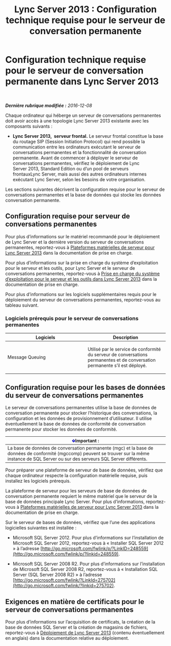 ﻿---
title: 'Lync Server 2013 : Configuration technique requise pour le serveur de conversation permanente'
TOCTitle: Configuration technique requise pour le serveur de conversation permanente
ms:assetid: 692b7d99-1bc9-4c99-a050-2bc2be8688b2
ms:mtpsurl: https://technet.microsoft.com/fr-fr/library/Gg398495(v=OCS.15)
ms:contentKeyID: 49297487
ms.date: 07/20/2017
mtps_version: v=OCS.15
ms.translationtype: HT
---

# Configuration technique requise pour le serveur de conversation permanente dans Lync Server 2013

 

_**Dernière rubrique modifiée :** 2016-12-08_

Chaque ordinateur qui héberge un serveur de conversations permanentes doit avoir accès à une topologie Lync Server 2013 existante avec les composants suivants :

  - **Lync Server 2013,  serveur frontal.** Le serveur frontal constitue la base du routage SIP (Session Initiation Protocol) qui rend possible la communication entre les ordinateurs exécutant le serveur de conversations permanentes et la fonctionnalité de conversation permanente. Avant de commencer à déployer le serveur de conversations permanentes, vérifiez le déploiement de Lync Server 2013, Standard Edition ou d’un pool de serveurs frontauxLync Server, mais aussi des autres ordinateurs internes exécutant Lync Server, selon les besoins de votre organisation.

Les sections suivantes décrivent la configuration requise pour le serveur de conversations permanentes et la base de données qui stocke les données conversation permanente.

## Configuration requise pour serveur de conversations permanentes

Pour plus d’informations sur le matériel recommandé pour le déploiement de Lync Server et la dernière version du serveur de conversations permanentes, reportez-vous à [Plateformes matérielles de serveur pour Lync Server 2013](lync-server-2013-server-hardware-platforms.md) dans la documentation de prise en charge.

Pour plus d’informations sur la prise en charge du système d’exploitation pour le serveur et les outils, pour Lync Server et le serveur de conversations permanentes, reportez-vous à [Prise en charge du système d’exploitation pour le serveur et les outils dans Lync Server 2013](lync-server-2013-server-and-tools-operating-system-support.md) dans la documentation de prise en charge.

Pour plus d’informations sur les logiciels supplémentaires requis pour le déploiement du serveur de conversations permanentes, reportez-vous au tableau suivant.

### Logiciels prérequis pour le serveur de conversations permanentes

<table>
<colgroup>
<col style="width: 50%" />
<col style="width: 50%" />
</colgroup>
<thead>
<tr class="header">
<th>Logiciels</th>
<th>Description</th>
</tr>
</thead>
<tbody>
<tr class="odd">
<td><p>Message Queuing</p></td>
<td><p>Utilisé par le service de conformité du serveur de conversations permanentes et de conversation permanente s’il est déployé.</p></td>
</tr>
</tbody>
</table>


## Configuration requise pour les bases de données du serveur de conversations permanentes

Le serveur de conversations permanentes utilise la base de données de conversation permanente pour stocker l’historique des conversations, la configuration et les données de provisionnement d’utilisateur. Il utilise éventuellement la base de données de conformité de conversation permanente pour stocker les données de conformité.

<table>
<thead>
<tr class="header">
<th><img src="images/Gg425917.important(OCS.15).gif" title="important" alt="important" />Important :</th>
</tr>
</thead>
<tbody>
<tr class="odd">
<td>La base de données de conversation permanente (mgc) et la base de données de conformité (mgccomp) peuvent se trouver sur la même instance de SQL Server ou sur des serveurs SQL Server différents.</td>
</tr>
</tbody>
</table>


Pour préparer une plateforme de serveur de base de données, vérifiez que chaque ordinateur respecte la configuration matérielle requise, puis installez les logiciels prérequis.

La plateforme de serveur pour les serveurs de base de données de conversation permanente requiert le même matériel que le serveur de la base de données principale Lync Server. Pour plus d’informations, reportez-vous à [Plateformes matérielles de serveur pour Lync Server 2013](lync-server-2013-server-hardware-platforms.md) dans la documentation de prise en charge.

Sur le serveur de bases de données, vérifiez que l’une des applications logicielles suivantes est installée :

  - Microsoft SQL Server 2012. Pour plus d’informations sur l’installation de Microsoft SQL Server 2012, reportez-vous à « Installer SQL Server 2012 » à l’adresse [http://go.microsoft.com/fwlink/p/?LinkID=248559](http://go.microsoft.com/fwlink/p/?linkid=248559).

  - Microsoft SQL Server 2008 R2. Pour plus d’informations sur l’installation de Microsoft SQL Server 2008 R2, reportez-vous à « Installation SQL Server (SQL Server 2008 R2) » à l’adresse [http://go.microsoft.com/fwlink/?LinkId=275702](http://go.microsoft.com/fwlink/?linkid=275702).

## Exigences en matière de certificats pour le serveur de conversations permanentes

Pour plus d’informations sur l’acquisition de certificats, la création de la base de données SQL Server et la création de magasins de fichiers, reportez-vous à [Déploiement de Lync Server 2013](lync-server-2013-deploying-lync-server.md) (contenu éventuellement en anglais) dans la documentation relative au déploiement.

